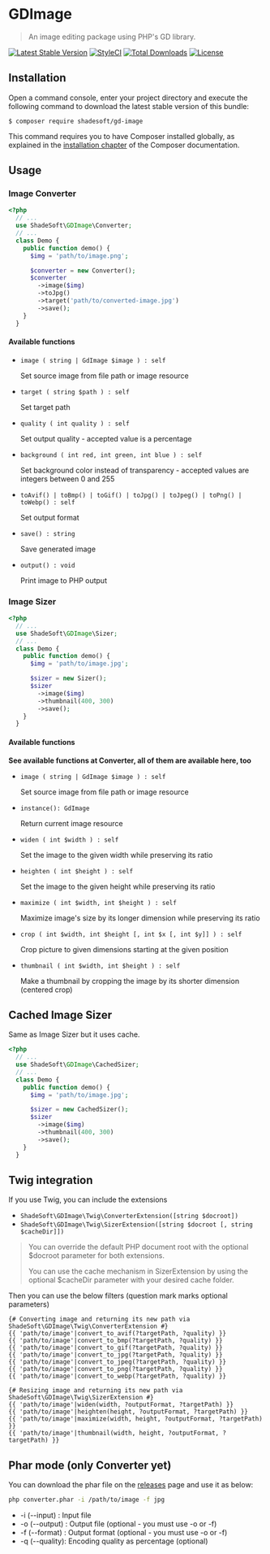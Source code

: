 # GDImage

> An image editing package using PHP's GD library.

[![Latest Stable Version](https://poser.pugx.org/shadesoft/gd-image/version)](https://packagist.org/packages/shadesoft/gd-image)
[![StyleCI](https://styleci.io/repos/109691251/shield?style=flat)](https://styleci.io/repos/109691251)
[![Total Downloads](https://poser.pugx.org/shadesoft/gd-image/downloads)](https://packagist.org/packages/shadesoft/gd-image)
[![License](https://poser.pugx.org/shadesoft/gd-image/license)](https://packagist.org/packages/shadesoft/gd-image)

## Installation

Open a command console, enter your project directory and execute the following command to download the latest stable
version of this bundle:

```console
$ composer require shadesoft/gd-image
```

This command requires you to have Composer installed globally, as explained in
the [installation chapter](https://getcomposer.org/doc/00-intro.md)
of the Composer documentation.

## Usage

### Image Converter

```php
<?php
  // ...
  use ShadeSoft\GDImage\Converter;
  // ...
  class Demo {
    public function demo() {
      $img = 'path/to/image.png';

      $converter = new Converter();
      $converter
        ->image($img)
        ->toJpg()
        ->target('path/to/converted-image.jpg')
        ->save();
    }
  }
```

#### Available functions

- `image ( string | GdImage $image ) : self`

  Set source image from file path or image resource

- `target ( string $path ) : self`

  Set target path

- `quality ( int quality ) : self`

  Set output quality - accepted value is a percentage

- `background ( int red, int green, int blue ) : self`

  Set background color instead of transparency - accepted values are integers between 0 and 255

- `toAvif() | toBmp() | toGif() | toJpg() | toJpeg() | toPng() | toWebp() : self`

  Set output format

- `save() : string`

  Save generated image

- `output() : void`

  Print image to PHP output

### Image Sizer

```php
<?php
  // ...
  use ShadeSoft\GDImage\Sizer;
  // ...
  class Demo {
    public function demo() {
      $img = 'path/to/image.jpg';

      $sizer = new Sizer();
      $sizer
        ->image($img)
        ->thumbnail(400, 300)
        ->save();
    }
  }
```

#### Available functions

**See available functions at Converter, all of them are available here, too**

- `image ( string | GdImage $image ) : self`

  Set source image from file path or image resource

- `instance(): GdImage`

  Return current image resource

- `widen ( int $width ) : self`

  Set the image to the given width while preserving its ratio

- `heighten ( int $height ) : self`

  Set the image to the given height while preserving its ratio

- `maximize ( int $width, int $height ) : self`

  Maximize image's size by its longer dimension while preserving its ratio

- `crop ( int $width, int $height [, int $x [, int $y]] ) : self`

  Crop picture to given dimensions starting at the given position

- `thumbnail ( int $width, int $height ) : self`

  Make a thumbnail by cropping the image by its shorter dimension (centered crop)

## Cached Image Sizer

Same as Image Sizer but it uses cache.

```php
<?php
  // ...
  use ShadeSoft\GDImage\CachedSizer;
  // ...
  class Demo {
    public function demo() {
      $img = 'path/to/image.jpg';

      $sizer = new CachedSizer();
      $sizer
        ->image($img)
        ->thumbnail(400, 300)
        ->save();
    }
  }
```

## Twig integration

If you use Twig, you can include the extensions
- `ShadeSoft\GDImage\Twig\ConverterExtension([string $docroot])`
- `ShadeSoft\GDImage\Twig\SizerExtension([string $docroot [, string $cacheDir]])`

> You can override the default PHP document root with the optional $docroot parameter for both extensions.
> 
> You can use the cache mechanism in SizerExtension by using the optional $cacheDir parameter with your desired cache folder.  

Then you can use the below filters (question mark marks optional parameters)

```twig
{# Converting image and returning its new path via ShadeSoft\GDImage\Twig\ConverterExtension #}
{{ 'path/to/image'|convert_to_avif(?targetPath, ?quality) }}
{{ 'path/to/image'|convert_to_bmp(?targetPath, ?quality) }}
{{ 'path/to/image'|convert_to_gif(?targetPath, ?quality) }}
{{ 'path/to/image'|convert_to_jpg(?targetPath, ?quality) }}
{{ 'path/to/image'|convert_to_jpeg(?targetPath, ?quality) }}
{{ 'path/to/image'|convert_to_png(?targetPath, ?quality) }}
{{ 'path/to/image'|convert_to_webp(?targetPath, ?quality) }}

{# Resizing image and returning its new path via ShadeSoft\GDImage\Twig\SizerExtension #}
{{ 'path/to/image'|widen(width, ?outputFormat, ?targetPath) }}
{{ 'path/to/image'|heighten(height, ?outputFormat, ?targetPath) }}
{{ 'path/to/image'|maximize(width, height, ?outputFormat, ?targetPath) }}
{{ 'path/to/image'|thumbnail(width, height, ?outputFormat, ?targetPath) }}
```

## Phar mode (only Converter yet)

You can download the phar file on the [releases](https://github.com/ShadeSoft/GDImage/releases) page and use it as below:

```sh
php converter.phar -i /path/to/image -f jpg
```

- -i (--input) : Input file
- -o (--output) : Output file (optional - you must use -o or -f)
- -f (--format) : Output format (optional - you must use -o or -f)
- -q (--quality): Encoding quality as percentage (optional)
